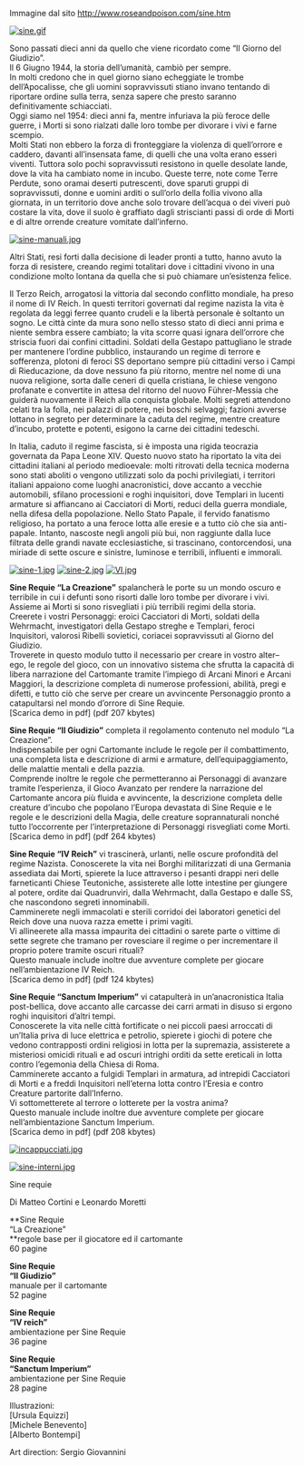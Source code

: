 Immagine dal sito http://www.roseandpoison.com/sine.htm

[![sine.gif](https://i.postimg.cc/3Jxrvsvj/sine.gif)](https://postimg.cc/PN0kGFKN)

Sono passati dieci anni da quello che viene ricordato come “Il Giorno del Giudizio”.  
Il 6 Giugno 1944, la storia dell’umanità, cambiò per sempre.  
In molti credono che in quel giorno siano echeggiate le trombe dell’Apocalisse, che gli uomini sopravvissuti stiano invano tentando di riportare ordine sulla terra, senza sapere che presto saranno definitivamente schiacciati.  
Oggi siamo nel 1954: dieci anni fa, mentre infuriava la più feroce delle guerre, i Morti si sono rialzati dalle loro tombe per divorare i vivi e farne scempio.  
Molti Stati non ebbero la forza di fronteggiare la violenza di quell’orrore e caddero, davanti all’insensata fame, di quelli che una volta erano esseri viventi. Tuttora solo pochi sopravvissuti resistono in quelle desolate lande, dove la vita ha cambiato nome in incubo. Queste terre, note come Terre Perdute, sono oramai deserti putrescenti, dove sparuti gruppi di sopravvissuti, donne e uomini arditi o sull’orlo della follia vivono alla giornata, in un territorio dove anche solo trovare dell’acqua o dei viveri può costare la vita, dove il suolo è graffiato dagli striscianti passi di orde di Morti e di altre orrende creature vomitate dall’inferno.

  
[![sine-manuali.jpg](https://i.postimg.cc/fRNL8DB6/sine-manuali.jpg)](https://postimg.cc/7fKw68vV)

Altri Stati, resi forti dalla decisione di leader pronti a tutto, hanno avuto la forza di resistere, creando regimi totalitari dove i cittadini vivono in una condizione molto lontana da quella che si può chiamare un’esistenza felice.  
  
Il Terzo Reich, arrogatosi la vittoria dal secondo conflitto mondiale, ha preso il nome di IV Reich. In questi territori governati dal regime nazista la vita è regolata da leggi ferree quanto crudeli e la libertà personale è soltanto un sogno. Le città cinte da mura sono nello stesso stato di dieci anni prima e niente sembra essere cambiato; la vita scorre quasi ignara dell’orrore che striscia fuori dai confini cittadini. Soldati della Gestapo pattugliano le strade per mantenere l’ordine pubblico, instaurando un regime di terrore e sofferenza, plotoni di feroci SS deportano sempre più cittadini verso i Campi di Rieducazione, da dove nessuno fa più ritorno, mentre nel nome di una nuova religione, sorta dalle ceneri di quella cristiana, le chiese vengono profanate e convertite in attesa del ritorno del nuovo Führer-Messia che guiderà nuovamente il Reich alla conquista globale. Molti segreti attendono celati tra la folla, nei palazzi di potere, nei boschi selvaggi; fazioni avverse lottano in segreto per determinare la caduta del regime, mentre creature d’incubo, protette e potenti, esigono la carne dei cittadini tedeschi.  
  
In Italia, caduto il regime fascista, si è imposta una rigida teocrazia governata da Papa Leone XIV. Questo nuovo stato ha riportato la vita dei cittadini italiani al periodo medioevale: molti ritrovati della tecnica moderna sono stati aboliti o vengono utilizzati solo da pochi privilegiati, i territori italiani appaiono come luoghi anacronistici, dove accanto a vecchie automobili, sfilano processioni e roghi inquisitori, dove Templari in lucenti armature si affiancano ai Cacciatori di Morti, reduci della guerra mondiale, nella difesa della popolazione. Nello Stato Papale, il fervido fanatismo religioso, ha portato a una feroce lotta alle eresie e a tutto ciò che sia anti-papale. Intanto, nascoste negli angoli più bui, non raggiunte dalla luce filtrata delle grandi navate ecclesiastiche, si trascinano, contorcendosi, una miriade di sette oscure e sinistre, luminose e terribili, influenti e immorali.

  

[![sine-1.jpg](https://i.postimg.cc/GtXQqX1f/sine-1.jpg)](https://postimg.cc/ZvypqFnP)
[![sine-2.jpg](https://i.postimg.cc/J0FXsv8R/sine-2.jpg)](https://postimg.cc/sGpx8n1L)
[![VI.jpg](https://i.postimg.cc/gk98P9gK/VI.jpg)](https://postimg.cc/JtqGbFVy)

**Sine Requie “La Creazione”** spalancherà le porte su un mondo oscuro e terribile in cui i defunti sono risorti dalle loro tombe per divorare i vivi.  
Assieme ai Morti si sono risvegliati i più terribili regimi della storia.  
Creerete i vostri Personaggi: eroici Cacciatori di Morti, soldati della Wehrmacht, investigatori della Gestapo streghe e Templari, feroci Inquisitori, valorosi Ribelli sovietici, coriacei sopravvissuti al Giorno del Giudizio.  
Troverete in questo modulo tutto il necessario per creare in vostro alter–ego, le regole del gioco, con un innovativo sistema che sfrutta la capacità di libera narrazione del Cartomante tramite l’impiego di Arcani Minori e Arcani Maggiori, la descrizione completa di numerose professioni, abilità, pregi e difetti, e tutto ciò che serve per creare un avvincente Personaggio pronto a catapultarsi nel mondo d’orrore di Sine Requie.  
[Scarica demo in pdf] (pdf 207 kbytes)  
  
**Sine Requie “Il Giudizio”** completa il regolamento contenuto nel modulo “La Creazione”.  
Indispensabile per ogni Cartomante include le regole per il combattimento, una completa lista e descrizione di armi e armature, dell’equipaggiamento, delle malattie mentali e della pazzia.  
Comprende inoltre le regole che permetteranno ai Personaggi di avanzare tramite l’esperienza, il Gioco Avanzato per rendere la narrazione del Cartomante ancora più fluida e avvincente, la descrizione completa delle creature d’incubo che popolano l’Europa devastata di Sine Requie e le regole e le descrizioni della Magia, delle creature soprannaturali nonché tutto l’occorrente per l’interpretazione di Personaggi risvegliati come Morti.  
[Scarica demo in pdf] (pdf 264 kbytes)

**Sine Requie “IV Reich”** vi trascinerà, urlanti, nelle oscure profondità del regime Nazista. Conoscerete la vita nei Borghi militarizzati di una Germania assediata dai Morti, spierete la luce attraverso i pesanti drappi neri delle farneticanti Chiese Teutoniche, assisterete alle lotte intestine per giungere al potere, ordite dai Quadrunviri, dalla Wehrmacht, dalla Gestapo e dalle SS, che nascondono segreti innominabili.  
Camminerete negli immacolati e sterili corridoi dei laboratori genetici del Reich dove una nuova razza emette i primi vagiti.  
Vi allineerete alla massa impaurita dei cittadini o sarete parte o vittime di sette segrete che tramano per rovesciare il regime o per incrementare il proprio potere tramite oscuri rituali?  
Questo manuale include inoltre due avventure complete per giocare nell’ambientazione IV Reich.  
[Scarica demo in pdf] (pdf 124 kbytes)  
  
**Sine Requie “Sanctum Imperium”** vi catapulterà in un’anacronistica Italia post-bellica, dove accanto alle carcasse dei carri armati in disuso si ergono roghi inquisitori d’altri tempi.  
Conoscerete la vita nelle città fortificate o nei piccoli paesi arroccati di un’Italia priva di luce elettrica e petrolio, spierete i giochi di potere che vedono contrapposti ordini religiosi in lotta per la supremazia, assisterete a misteriosi omicidi rituali e ad oscuri intrighi orditi da sette ereticali in lotta contro l’egemonia della Chiesa di Roma.  
Camminerete accanto a fulgidi Templari in armatura, ad intrepidi Cacciatori di Morti e a freddi Inquisitori nell’eterna lotta contro l’Eresia e contro Creature partorite dall’Inferno.  
Vi sottometterete al terrore o lotterete per la vostra anima?  
Questo manuale include inoltre due avventure complete per giocare nell’ambientazione Sanctum Imperium.  
[Scarica demo in pdf] (pdf 208 kbytes)

[![incappucciati.jpg](https://i.postimg.cc/zB6trdQR/incappucciati.jpg)](https://postimg.cc/zbwSwk8J)

[![sine-interni.jpg](https://i.postimg.cc/G3DzDxNq/sine-interni.jpg)](https://postimg.cc/XXVwSdnC)

Sine requie

Di Matteo Cortini e Leonardo Moretti

**Sine Requie  
“La Creazione”  
**regole base per il giocatore ed il cartomante  
60 pagine 

**Sine Requie  
“Il Giudizio”**  
manuale per il cartomante  
52 pagine

**Sine Requie  
“IV reich”**  
ambientazione per Sine Requie  
36 pagine 
  
**Sine Requie  
“Sanctum Imperium”**  
ambientazione per Sine Requie  
28 pagine

Illustrazioni:  
[Ursula Equizzi]  
[Michele Benevento]  
[Alberto Bontempi]
  
Art direction: Sergio Giovannini
